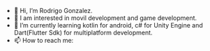 - 👋 Hi, I’m Rodrigo Gonzalez. 
- 👀 I am interested in movil development and game development.
- 🌱 I’m currently learning kotlin for android, c# for Unity Engine and Dart(Flutter Sdk) for multiplatform development.
- 📫 How to reach me: 


<!---
RodrigoGonzalez78/RodrigoGonzalez78 is a ✨ special ✨ repository because its `README.md` (this file) appears on your GitHub profile.
You can click the Preview link to take a look at your changes.
--->
